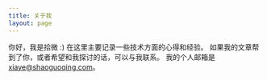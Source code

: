 ```yaml
---
title: 关于我
layout: page
---
```


你好，我是拾微 :)
在这里主要记录一些技术方面的心得和经验。
如果我的文章帮到了你，或者希望和我探讨的话，可以与我联系。
我的个人邮箱是<xiaye@shaoguoqing.com>。


